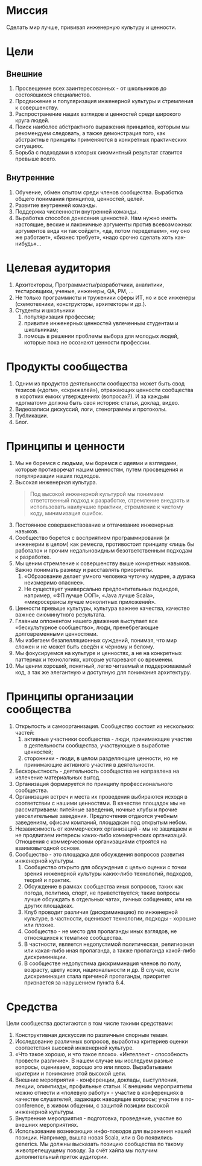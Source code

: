 # Миссия

Сделать мир лучше, прививая инженерную культуру и ценности.

# Цели

## Внешние

1. Просвещение всех заинтересованных - от школьников до состоявшихся специалистов.
2. Продвижение и популяризация инженерной культуры и стремления к совершенству.
3. Распространение наших взглядов и ценностей среди широкого круга людей.
4. Поиск наиболее абстрактного выражения принципов, которым мы рекомендуем следовать, а также демонстрация того, 
   как абстрактные принципы применяются в конкретных практических ситуациях.
5. Борьба с подходами в которых сиюминтный результат ставится превыше всего.  

## Внутренние

1. Обучение, обмен опытом среди членов сообщества. Выработка общего понимания принципов, ценностей, целей.
2. Развитие внутренней команды.
3. Поддержка численности внутренней команды.
4. Выработка способов донесения ценностей. Нам нужно иметь настоящие, веские и лаконичные аргументы против всевозможных 
   аргументов вида «и так сойдет», «да, потом переделаем», «ну оно же работает», «бизнес требует», «надо срочно сделать 
   хоть как-нибудь»...

# Целевая аудитория

1. Архитектороы, Программисты/разработчики, аналитики, тестировщики, ученые, инженеры, QA, PM, …
2. Не только программисты и труженики сферы ИТ, но и все инженеры (схемотехники, конструкторы, архитекторы и др.).
3. Студенты и школьники
   1. популяризация профессии; 
   2. привитие инженерных ценностей увлеченным студентам и школьникам;
   3. помощь в решении проблемы выбора для молодых людей, которые пока не осознают ценности профессии.
   

# Продукты сообщества

1. Одним из продуктов деятельности сообщества может быть свод тезисов («догм», «скрижалей»), отражающих ценности 
   сообщества в коротких емких утверждениях (вопросах?). И за каждым «догматом» должна быть своя история: статья, 
   доклад, видео.
2. Видеозаписи дискуссий, логи, стенограммы и протоколы.
3. Публикации.
4. Блог.

# Принципы и ценности

1. Мы не боремся с людьми, мы боремся с идеями и взглядами, которые противоречат нашим ценностям, путем просвещения и популяризации наших подходов.
2. Высокая инженерная культура.
   > Под высокой инженерной культурой мы понимаем ответственный подход к разработке, стремление внедрять и использовать наилучшие практики, стремление к чистому коду, минимизация ошибок.
3. Постоянное совершенствование и оттачивание инженерных навыков.
4. Сообщество борется с восприятием программирования (и инженерии в целом) как ремесла, противостоит принципу «лишь бы 
   работало» и прочим недальновидным безответственным подходам к разработке.
5. Мы ценим стремление к совершенству выше конкретных навыков. Важно понимать разницу и расставлять приоритеты. 
   1. «Образование делает умного человека чуточку мудрее, а дурака неизмеримо опаснее».
   2. Не существует универсально предпочтительных подходов, например, «ФП лучше ООП», «Java лучше Scala», «микросервисы 
     лучше монолитных приложений».   
6. Ценности превыше культуры, культура важнее качества, качество важнее сиюминутного результата.
7. Главным оппонентом нашего движения выступает все «бескультурное сообщество», люди, пренебрегающие долговременными 
   ценностями.
8. Мы избегаем безапелляционных суждений, понимая, что мир сложен и не может быть сведён к чёрному и белому.
9. Мы фокусируемся на культуре и ценностях, а не на конкретных паттернах и технологиях, которые устаревают со временем.
10. Мы ценим хороший, понятный, легко читаемый и поддерживаемый код, а так же элегантную и доступную для понимания архитектуру.

# Принципы организации сообщества

1. Открытость и самоорганизация. Сообщество состоит из нескольких частей: 
   1. активные участники сообщества - люди, принимающие участие в деятельности сообщества, участвующие в выработке ценностей;
   2. сторонники - люди, в целом разделяющие ценности, но не принимающие активного участия в деятельности.
2. Бескорыстность - деятельность сообщества не направлена на ивлечение материальных выгод.
3. Организация формируется по принципу профессионального сообщества.
4. Организация встреч и места их проведения выбираются исходя в соответствии с нашими ценностями. В качестве площадок мы не рассматриваем: питейные заведения, ночные клубы и прочие увеселительные заведения. Предпочтения отдаются учебным заведениям, офисам компаний, площадкам под открытым небом.
5. Независимость от коммерческих организаций - мы не защищаем и не продвигаем интересы каких-либо коммерческих организаций. Отношения с коммерческими организациями строятся на взаимовыгодной основе.
6. Сообщество - это площадка для обсуждения вопросов развития инженерной культуры.
   1. Сообщество открыто для обсуждения с целью оценки с точки зрения инженерной культуры каких-либо технологий, подходов, теорий и практик.
   2. Обсуждение в рамках сообщества иных вопросов, таких как погода, политика, спорт, не приветствуется; такие вопросы лучше обсуждать в отдельных чатах, личных собщениях, или на других площадках.
   3. Клуб проводит различия (дискриминацию) по инженерной культуре, в частности, оценивает технологии, подходы - хорошие или плохие.
   4. Сообщество - не место для пропаганды иных взглядов, не относящихся к тематике сообщества. 
   5. В частности, является недопустимой политическая, религиозная или какая-либо иная пропаганда, а также пропаганда какой-либо дискриминации.
   6. В сообществе недопустима дискриминация членов по полу, возрасту, цвету кожи, национальности и др. В случае, если дискриминация стала причиной пропаганды, приоритет признается за нарушением пункта 6.4.
   
# Средства 

Цели сообщества достигаются в том числе такими средствами:

1. Конструктивная дискуссия по различным спорным темам.
2. Исследование различных вопросов, выработка критериев оценки соответствия высокой инженерной культуре.
3. «Что такое хорошо, и что такое плохо». «Интеллект - способность провести различие». В нашем случае мы исследуем 
   разные вопросы, оцениваем, хорошо это или плохо. Вырабатываем критерии и понимание этой высокой цели.
4. Внешние мероприятия - конференции, доклады, выступления, лекции, олимпиады, профильные статьи. К внешним мероприятиям 
   можно отнести и «полевую работу» - участие в конференциях в качестве слушателей, задающих наводящие вопросы; 
   участие в no-conference, в живом общении, с защитой позиции высокой инженерной культуры.
5. Внутренние мероприятия - подготовка, проведение, участие во внешних мероприятиях.
6. Использование возникающих инфо-поводов для выражения нашей позиции. 
   Например, вышла новая Scala, или в Go появились generics. Мы должны высказать позицию сообщества по такому 
   животрепещущему поводу. За счёт хайпа мы получим дополнительный приток аудитории.


